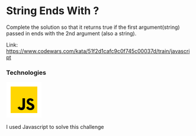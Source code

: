 # String Ends With ?

Complete the solution so that it returns true if the first argument(string) passed in ends with the 2nd argument (also a string).

Link: https://www.codewars.com/kata/51f2d1cafc9c0f745c00037d/train/javascript

### Technologies

![](../imgs/js.png)

I used Javascript to solve this challenge 